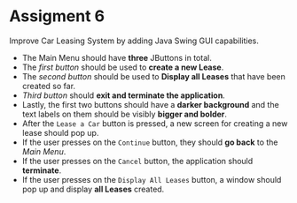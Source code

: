 # Assigment 6

Improve Car Leasing System by adding Java Swing GUI capabilities.

- The Main Menu should have **three** JButtons in total.
- The *first button* should be used to **create a new Lease**.
- The *second button* should be used to **Display all Leases** that have been created so far.
- *Third button* should **exit and terminate the application**.
- Lastly, the first two buttons should have a **darker background** and the text labels on them should be visibly **bigger and bolder**.
- After the `Lease a Car` button is pressed, a new screen for creating a new lease should pop up.
- If the user presses on the `Continue` button, they should **go back** to the *Main Menu*.
- If the user presses on the `Cancel` button, the application should **terminate**.
- If the user presses on the `Display All Leases` button, a window should pop up and display **all Leases** created.
